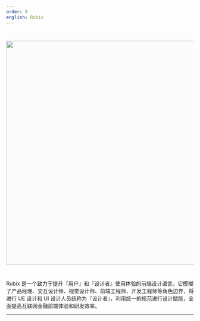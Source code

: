 ```yaml
---
order: 0
english: Rubix
---
```


<div style="text-align:center;background:#FBFBFB;margin:40px 0;">
  <img align="middle" width="600" src="">
</div>


Rubix
是一个致力于提升『用户』和『设计者』使用体验的前端设计语言。它模糊了产品经理、交互设计师、视觉设计师、前端工程师、开发工程师等角色边界，将进行 UE 设计和 UI 设计人员统称为『设计者』，利用统一的规范进行设计赋能，全面提高互联网金融前端体验和研发效率。

---

